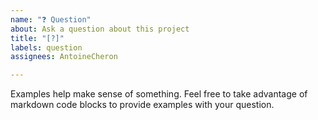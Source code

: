 ```yaml
---
name: "❓ Question"
about: Ask a question about this project
title: "[?]"
labels: question
assignees: AntoineCheron

---
```


Examples help make sense of something. Feel free to take advantage of markdown code blocks to provide examples with your question.
